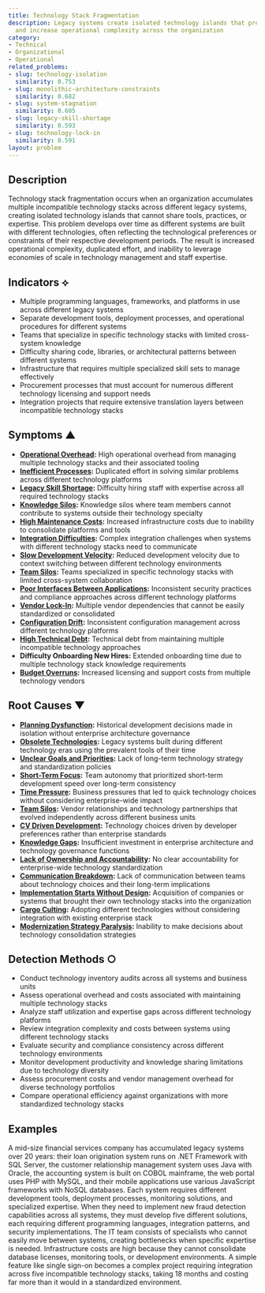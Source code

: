 ```yaml
---
title: Technology Stack Fragmentation
description: Legacy systems create isolated technology islands that prevent standardization
  and increase operational complexity across the organization
category:
- Technical
- Organizational
- Operational
related_problems:
- slug: technology-isolation
  similarity: 0.753
- slug: monolithic-architecture-constraints
  similarity: 0.682
- slug: system-stagnation
  similarity: 0.605
- slug: legacy-skill-shortage
  similarity: 0.593
- slug: technology-lock-in
  similarity: 0.591
layout: problem
---
```


## Description

Technology stack fragmentation occurs when an organization accumulates multiple incompatible technology stacks across different legacy systems, creating isolated technology islands that cannot share tools, practices, or expertise. This problem develops over time as different systems are built with different technologies, often reflecting the technological preferences or constraints of their respective development periods. The result is increased operational complexity, duplicated effort, and inability to leverage economies of scale in technology management and staff expertise.

## Indicators ⟡

- Multiple programming languages, frameworks, and platforms in use across different legacy systems
- Separate development tools, deployment processes, and operational procedures for different systems
- Teams that specialize in specific technology stacks with limited cross-system knowledge
- Difficulty sharing code, libraries, or architectural patterns between different systems
- Infrastructure that requires multiple specialized skill sets to manage effectively
- Procurement processes that must account for numerous different technology licensing and support needs
- Integration projects that require extensive translation layers between incompatible technology stacks

## Symptoms ▲

- **[Operational Overhead](operational-overhead.md):** High operational overhead from managing multiple technology stacks and their associated tooling
- **[Inefficient Processes](inefficient-processes.md):** Duplicated effort in solving similar problems across different technology platforms
- **[Legacy Skill Shortage](legacy-skill-shortage.md):** Difficulty hiring staff with expertise across all required technology stacks
- **[Knowledge Silos](knowledge-silos.md):** Knowledge silos where team members cannot contribute to systems outside their technology specialty
- **[High Maintenance Costs](high-maintenance-costs.md):** Increased infrastructure costs due to inability to consolidate platforms and tools
- **[Integration Difficulties](integration-difficulties.md):** Complex integration challenges when systems with different technology stacks need to communicate
- **[Slow Development Velocity](slow-development-velocity.md):** Reduced development velocity due to context switching between different technology environments
- **[Team Silos](team-silos.md):** Teams specialized in specific technology stacks with limited cross-system collaboration
- **[Poor Interfaces Between Applications](poor-interfaces-between-applications.md):** Inconsistent security practices and compliance approaches across different technology platforms
- **[Vendor Lock-In](vendor-lock-in.md):** Multiple vendor dependencies that cannot be easily standardized or consolidated
- **[Configuration Drift](configuration-drift.md):** Inconsistent configuration management across different technology platforms
- **[High Technical Debt](high-technical-debt.md):** Technical debt from maintaining multiple incompatible technology approaches
- **Difficulty Onboarding New Hires:** Extended onboarding time due to multiple technology stack knowledge requirements
- **[Budget Overruns](budget-overruns.md):** Increased licensing and support costs from multiple technology vendors

## Root Causes ▼

- **[Planning Dysfunction](planning-dysfunction.md):** Historical development decisions made in isolation without enterprise architecture governance
- **[Obsolete Technologies](obsolete-technologies.md):** Legacy systems built during different technology eras using the prevalent tools of their time
- **[Unclear Goals and Priorities](unclear-goals-and-priorities.md):** Lack of long-term technology strategy and standardization policies
- **[Short-Term Focus](short-term-focus.md):** Team autonomy that prioritized short-term development speed over long-term consistency
- **[Time Pressure](time-pressure.md):** Business pressures that led to quick technology choices without considering enterprise-wide impact
- **[Team Silos](team-silos.md):** Vendor relationships and technology partnerships that evolved independently across different business units
- **[CV Driven Development](cv-driven-development.md):** Technology choices driven by developer preferences rather than enterprise standards
- **[Knowledge Gaps](knowledge-gaps.md):** Insufficient investment in enterprise architecture and technology governance functions
- **[Lack of Ownership and Accountability](lack-of-ownership-and-accountability.md):** No clear accountability for enterprise-wide technology standardization
- **[Communication Breakdown](communication-breakdown.md):** Lack of communication between teams about technology choices and their long-term implications
- **[Implementation Starts Without Design](implementation-starts-without-design.md):** Acquisition of companies or systems that brought their own technology stacks into the organization
- **[Cargo Culting](cargo-culting.md):** Adopting different technologies without considering integration with existing enterprise stack
- **[Modernization Strategy Paralysis](modernization-strategy-paralysis.md):** Inability to make decisions about technology consolidation strategies

## Detection Methods ○

- Conduct technology inventory audits across all systems and business units
- Assess operational overhead and costs associated with maintaining multiple technology stacks
- Analyze staff utilization and expertise gaps across different technology platforms
- Review integration complexity and costs between systems using different technology stacks
- Evaluate security and compliance consistency across different technology environments
- Monitor development productivity and knowledge sharing limitations due to technology diversity
- Assess procurement costs and vendor management overhead for diverse technology portfolios
- Compare operational efficiency against organizations with more standardized technology stacks

## Examples

A mid-size financial services company has accumulated legacy systems over 20 years: their loan origination system runs on .NET Framework with SQL Server, the customer relationship management system uses Java with Oracle, the accounting system is built on COBOL mainframe, the web portal uses PHP with MySQL, and their mobile applications use various JavaScript frameworks with NoSQL databases. Each system requires different development tools, deployment processes, monitoring solutions, and specialized expertise. When they need to implement new fraud detection capabilities across all systems, they must develop five different solutions, each requiring different programming languages, integration patterns, and security implementations. The IT team consists of specialists who cannot easily move between systems, creating bottlenecks when specific expertise is needed. Infrastructure costs are high because they cannot consolidate database licenses, monitoring tools, or development environments. A simple feature like single sign-on becomes a complex project requiring integration across five incompatible technology stacks, taking 18 months and costing far more than it would in a standardized environment.